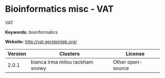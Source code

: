 # Bioinformatics misc - VAT

VAT

**Keywords:** bioinformatics

**Website:** <http://vat.gersteinlab.org/>

| Version | Clusters | License |
| ------- | -------- | ------- |
| 2.0.1 | bianca irma milou rackham snowy | Other open-source |
